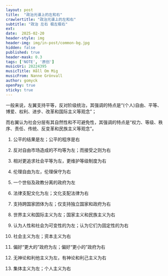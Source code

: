 ```yaml
---
layout: post
title:  "政治光谱上的左和右"
crawlertitle: "政治光谱上的左和右"
subtitle: "政治 左右 极左极右"
ext:
date:  2025-02-20
header-style: img
header-img: img/in-post/common-bg.jpg
hidden: false
published: true
header-mask: 0.3
tags: ['NOTE', '原创']
musicUri: 28224395
musicTitle: Håll Om Mig
musicFrom: Nanne Grönvall
author: gomyck
openPay: true
sticky: true
---
```


一般来说，左翼支持平等，反对阶级统治，其强调的特点是“(个人)自由、平等、博爱、权利、进步、改革和国际主义等观念”；

而右翼认为社会分层有其自然性和不可避免性，其强调的特点是“权力、等级、秩序、责任、传统、反变革和民族主义等观念”。

1. 公平的结果是左；公平的程序是右

2. 反对自由市场造成的不均等为左；而接受之则为右

3. 相对更追求社会平等为左，更维护等级制度为右

4. 伦理自由为左，伦理保守为右

5. 一个世俗及政教分离的政府为左

6. 法律支配文化为左；文化支配法律为右

7. 支持跨国家团体为左；仅支持独立国家和政府为右

8. 世界主义和国际主义为左；国家主义和民族主义为右

9. 认为人性和社会为可变性的为左；认为它们为固定性的为右

10. 社会主义为左；资本主义为右

11. 偏好“更大的”政府为左；偏好“更小的”政府为右

12. 无神论和利他主义为左，有神论和利己主义为右

13. 集体主义为左；个人主义为右



